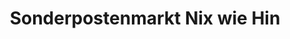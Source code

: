 ---
title: "Sonderpostenmarkt Nix wie Hin"
url: /emden/sonderpostenmarkt-nix-wie-hin/
shop: Warenhaus
---